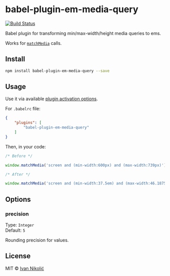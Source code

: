 # babel-plugin-em-media-query

[![Build Status][ci-img]][ci]

Babel plugin for transforming min/max-width/height media queries to ems.

Works for [`matchMedia`][matchmedia] calls.

## Install

```sh
npm install babel-plugin-em-media-query --save
```

## Usage

Use it via available [plugin activation options][babel-plugins].

For `.babelrc` file:

```json
{
	"plugins": [
		"babel-plugin-em-media-query"
	]
}
```

Then, in your code:

```js
/* Before */

window.matchMedia('screen and (min-width:600px) and (max-width:739px)');

/* After */

window.matchMedia('screen and (min-width:37.5em) and (max-width:46.1875em)');
```

## Options

### precision

Type: `Integer`  
Default: `5`

Rounding precision for values.

## License

MIT © [Ivan Nikolić](http://ivannikolic.com)

[ci]: https://travis-ci.org/niksy/babel-plugin-em-media-query
[ci-img]: https://img.shields.io/travis/niksy/babel-plugin-em-media-query.svg
[babel-plugins]: http://babeljs.io/docs/plugins/
[matchmedia]: https://developer.mozilla.org/en-US/docs/Web/API/Window/matchMedia
